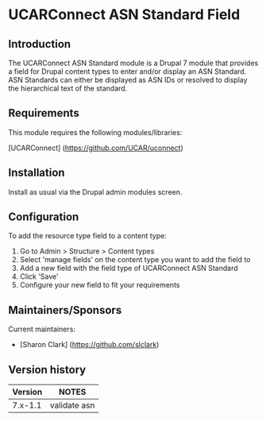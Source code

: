 UCARConnect ASN Standard Field
===========================

## Introduction

The UCARConnect ASN Standard module is a Drupal 7 module that provides a field for Drupal content types to enter and/or display an ASN Standard. ASN Standards can either be displayed as ASN IDs or resolved to display the hierarchical text of the standard.

## Requirements

This module requires the following modules/libraries:

[UCARConnect] (https://github.com/UCAR/uconnect)

## Installation

Install as usual via the Drupal admin modules screen.

## Configuration

To add the resource type field to a content type:

1. Go to Admin > Structure > Content types
2. Select 'manage fields' on the content type you want to add the field to
3. Add a new field with the field type of UCARConnect ASN Standard
4. Click 'Save'
5. Configure your new field to fit your requirements


## Maintainers/Sponsors

Current maintainers:

* [Sharon Clark] (https://github.com/slclark)

## Version history

Version  | NOTES
------------- | -------------
7.x-1.1  | validate asn